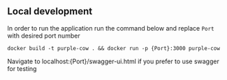 ## Local development

In order to run the application run the command below and replace `Port` with desired port number

```
docker build -t purple-cow . && docker run -p {Port}:3000 purple-cow

```

Navigate to localhost:{Port}/swagger-ui.html if you prefer to use swagger for testing
